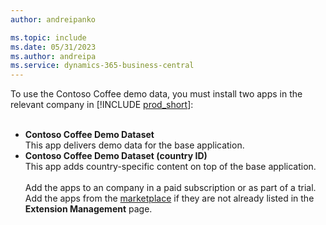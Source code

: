 ```yaml
---
author: andreipanko

ms.topic: include
ms.date: 05/31/2023
ms.author: andreipa
ms.service: dynamics-365-business-central
---
```


To use the Contoso Coffee demo data, you must install two apps in the relevant company in [!INCLUDE [prod_short](../includes/prod_short.md)]:  <br><br>
- **Contoso Coffee Demo Dataset**  
    This app delivers demo data for the base application.  
- **Contoso Coffee Demo Dataset (country ID)**  
    This app adds country-specific content on top of the base application.
<br><br>
Add the apps to an company in a paid subscription or as part of a trial. Add the apps from the [marketplace](../ui-extensions-install-uninstall.md#install) if they are not already listed in the **Extension Management** page.
